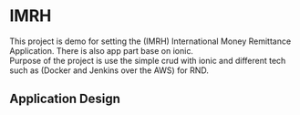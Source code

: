# IMRH
This project is demo for setting the (IMRH) International Money Remittance Application. There is also app part base on ionic.<br>
Purpose of the project is use the simple crud with ionic and different tech such as (Docker and Jenkins over the AWS) for RND.

## Application Design